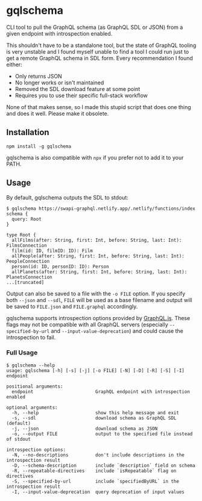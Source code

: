 # gqlschema

CLI tool to pull the GraphQL schema (as GraphQL SDL or JSON) from a given endpoint with introspection enabled.

This shouldn't have to be a standalone tool, but the state of GraphQL tooling is very unstable and I found myself unable to find a tool I could run just to get a remote GraphQL schema in SDL form. Every recommendation I found either:
- Only returns JSON
- No longer works or isn't maintained
- Removed the SDL download feature at some point
- Requires you to use their specific full-stack workflow

None of that makes sense, so I made this stupid script that does one thing and does it well. Please make it obsolete.

## Installation
```shell
npm install -g gqlschema
```

gqlschema is also compatible with `npx` if you prefer not to add it to your PATH.

## Usage
By default, gqlschema outputs the SDL to stdout:
```shell
$ gqlschema https://swapi-graphql.netlify.app/.netlify/functions/index
schema {
  query: Root
}

type Root {
  allFilms(after: String, first: Int, before: String, last: Int): FilmsConnection
  film(id: ID, filmID: ID): Film
  allPeople(after: String, first: Int, before: String, last: Int): PeopleConnection
  person(id: ID, personID: ID): Person
  allPlanets(after: String, first: Int, before: String, last: Int): PlanetsConnection
...[truncated]
```

Output can also be saved to a file with the `-o FILE` option. If you specify both `--json` and `--sdl`, `FILE` will be used as a base filename and output will be saved to `FILE.json` and `FILE.graphql` accordingly.

gqlschema supports introspection options provided by [GraphQL.js](https://github.com/graphql/graphql-js). These flags may not be compatible with all GraphQL servers (especially `--specified-by-url` and `--input-value-deprecation`) and could cause the introspection to fail.

### Full Usage

```
$ gqlschema --help
usage: gqlschema [-h] [-s] [-j] [-o FILE] [-N] [-D] [-R] [-S] [-I] endpoint

positional arguments:
  endpoint                       GraphQL endpoint with introspection enabled

optional arguments:
  -h, --help                     show this help message and exit
  -s, --sdl                      download schema as GraphQL SDL (default)
  -j, --json                     download schema as JSON
  -o, --output FILE              output to the specified file instead of stdout

introspection options:
  -N, --no-descriptions          don't include descriptions in the introspection result
  -D, --schema-description       include `description` field on schema
  -R, --repeatable-directives    include `isRepeatable` flag on directives
  -S, --specified-by-url         include `specifiedByURL` in the introspection result
  -I, --input-value-deprecation  query deprecation of input values
```
